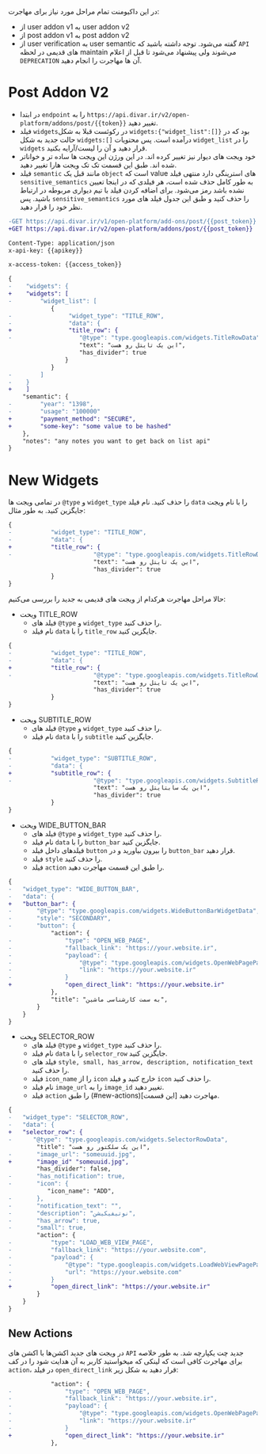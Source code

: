 در این داکیومنت تمام مراحل مورد نیاز برای مهاجرت:
- از user addon v1 به user addon v2
- از post addon v1 به post addon v2
- از user verification به user semantic
گفته می‌شود. توجه داشته باشید که `API` های قدیمی در لحظه maintain می‌شوند ولی پیشنهاد می‌شود تا قبل از اعلام `DEPRECATION` آن ها مهاجرت را انجام دهید.
# Post Addon V2
- در ابتدا `endpoint` را به `https://api.divar.ir/v2/open-platform/addons/post/{{token}}` تغییر دهید.
- فیلد `widgets`در رکوئست قبلا به شکل `widgets:{"widget_list":[]}` بود که در حالت جدید به شکل `widgets:[]` درآمده است. پس محتویات `widget_list` را در `widgets` قرار دهید و آن را لیست/آرایه بکنید.
- خود ویجت های دیوار نیز تغییر کرده اند. در این ورژن این ویجت ها ساده تر و خواناتر شده اند. طبق این قسمت تک تک ویجت هارا تغییر دهید.
- فیلد `semantic` مانند قبل یک `object` است که value های استرینگی دارد منتهی فیلد `sensitive_semantics` به طور کامل حذف شده است، هر فیلدی که در اینجا تعیین نشده باشد رمز می‌شود. برای اضافه کردن فیلد با تیم دیواری مربوطه در ارتباط باشید. پس `sensitive_semantics` را حذف کنید و طبق این جدول فیلد های مورد نظر خود را قرار دهید.

```diff
-GET https://api.divar.ir/v1/open-platform/add-ons/post/{{post_token}}
+GET https://api.divar.ir/v2/open-platform/addons/post/{{post_token}}

Content-Type: application/json
x-api-key: {{apikey}}

x-access-token: {{access_token}}

{
-    "widgets": {
+    "widgets": [
-        "widget_list": [
            {
-                "widget_type": "TITLE_ROW",
-                "data": {
+                "title_row": {
-                   "@type": "type.googleapis.com/widgets.TitleRowData",
                    "text": "این یک تایتل رو هست",
                    "has_divider": true
                }
            }
-        ]
-    }
+    ]
    "semantic": {
-        "year": "1398",
-        "usage": "100000"
+        "payment_method": "SECURE",
+        "some-key": "some value to be hashed"
    },
    "notes": "any notes you want to get back on list api"
}
```














# New Widgets
در تمامی ویجت ها `@type` و `widget_type` را حذف کنید. نام فیلد `data` را با نام ویجت جایگزین کنید. به طور مثال:

```diff
{
-           "widget_type": "TITLE_ROW",
-           "data": {
+           "title_row": {
-                       "@type": "type.googleapis.com/widgets.TitleRowData",
                        "text": "این یک تایتل رو هست",
                        "has_divider": true
            }
}
```
حالا مراحل مهاجرت هرکدام از ویجت های قدیمی به جدید را بررسی می‌کنیم:


- ویحت TITLE_ROW
  - فیلد های `@type` و `widget_type` را حذف کنید.
  - نام فیلد `data` را با `title_row` جایگزین کنید.
```diff
{
-           "widget_type": "TITLE_ROW",
-           "data": {
+           "title_row": {
-                       "@type": "type.googleapis.com/widgets.TitleRowData",
                        "text": "این یک تایتل رو هست",
                        "has_divider": true
            }
}
```

- ویحت SUBTITLE_ROW
  - فیلد های `@type` و `widget_type` را حذف کنید.
  - نام فیلد `data` را با `subtitle` جایگزین کنید.
```diff
{
-           "widget_type": "SUBTITLE_ROW",
-           "data": {
+           "subtitle_row": {
-                       "@type": "type.googleapis.com/widgets.SubtitleRowData",
                        "text": "این یک سابتایتل رو هست",
                        "has_divider": true
            }
}
```



- ویحت WIDE_BUTTON_BAR
  - فیلد های `@type` و `widget_type` را حذف کنید.
  - نام فیلد `data` را با `button_bar` جایگزین کنید.
  - فیلد‌های داخل فیلد `button` را بیرون بیاورید و در `button_bar` قرار دهید.
  - فیلد ‍`style` را حذف کنید.
  - فیلد `action` را طبق این قسمت مهاجرت دهید.

```diff
{
-   "widget_type": "WIDE_BUTTON_BAR",
-   "data": {
+   "button_bar": {
-       "@type": "type.googleapis.com/widgets.WideButtonBarWidgetData",
-       "style": "SECONDARY",
-       "button": {
            "action": {
-               "type": "OPEN_WEB_PAGE",
-               "fallback_link": "https://your.website.ir",
-               "payload": {
-                   "@type": "type.googleapis.com/widgets.OpenWebPagePayload",
-                   "link": "https://your.website.ir"
-               }
+               "open_direct_link": "https://your.website.ir"
            },
            "title": "به سمت کارشناسی ماشین",
        }
    }
}
```



- ویحت SELECTOR_ROW
  - فیلد های `@type` و `widget_type` را حذف کنید.
  - نام فیلد `data` را با `selector_row` جایگزین کنید.
  - فیلد های ‍`style, small, has_arrow, description, notification_text` را حذف کنید.
  - فیلد `icon_name` را از `icon` خارج کنید و فیلد `icon` را حذف کنید.
  - نام فیلد `image_url` را به `image_id` تغییر دهید.
  - فیلد `action` را طبق (#new-actions)[این قسمت] مهاجرت دهید.

```diff
{
-   "widget_type": "SELECTOR_ROW",
-   "data": {
+   "selector_row": {
-      "@type": "type.googleapis.com/widgets.SelectorRowData",
        "title": "این یک سلکتور رو هست",
-       "image_url": "someuuid.jpg",
+       "image_id" "someuuid.jpg",
        "has_divider": false,
-       "has_notification": true,
-       "icon": {
           "icon_name": "ADD",
-       },
-       "notification_text": "",
-       "description": "نوتیفیکیشن",
-       "has_arrow": true,
-       "small": true,
        "action": {
-           "type": "LOAD_WEB_VIEW_PAGE",
-           "fallback_link": "https://your.website.com",
-           "payload": {
-               "@type": "type.googleapis.com/widgets.LoadWebViewPagePayload",
-               "url": "https://your.website.com"
-           }
+           "open_direct_link": "https://your.website.ir"
        }
    }
}
```
## New Actions
در ویجت های جدید اکشن‌ها با اکشن های `API` جدید چت یکپارچه شد. به طور خلاصه برای مهاجرت کافی است که لینکی که میخواستید کاربر به آن هدایت شود را در کف `action`، در فیلد `open_direct_link` قرار دهید به شکل زیر:
```diff
            "action": {
-               "type": "OPEN_WEB_PAGE",
-               "fallback_link": "https://your.website.ir",
-               "payload": {
-                   "@type": "type.googleapis.com/widgets.OpenWebPagePayload",
-                   "link": "https://your.website.ir"
-               }
+               "open_direct_link": "https://your.website.ir"
            },
```
